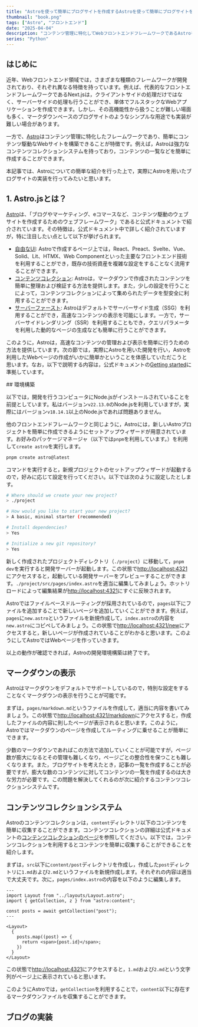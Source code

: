 ```yaml
---
title: "Astroを使って簡単にブログサイトを作成するAstroを使って簡単にブログサイトを作成するAstroを使って簡単にブログサイトを作成する"
thumbnail: "book.png"
tags: ["Astro", "フロントエンド"]
date: "2025-04-04"
description: "コンテンツ管理に特化してWebフロントエンドフレームワークであるAstroを紹介して，実際にAstroを利用したブログサイトの作成方法について説明します。"
series: "Python"
---
```


## はじめに

近年、Webフロントエンド領域では，さまざまな種類のフレームワークが開発されており、それぞれ異なる特徴を持っています。例えば、代表的なフロントエンドフレームワークであるNext.jsは，クライアントサイドの処理だけではなく、サーバーサイドの処理も行うことができ、単体でフルスタックなWebアプリケーションを作成できます。しかし、その高機能性から扱うことが難しい場面も多く、マークダウンベースのブログサイトのようなシンプルな用途でも実装が難しい場合があります。

一方で、[Astro](https://astro.build/)はコンテンツ管理に特化したフレームワークであり、簡単にコンテンツ駆動なWebサイトを構築できることが特徴です。例えば，Astroは強力なコンテンツコレクションシステムを持っており，コンテンツの一覧などを簡単に作成することができます。

本記事では、Astroについての簡単な紹介を行った上で，実際にAstroを用いたブログサイトの実装を行ってみたいと思います。

## 1. Astro.jsとは？

[Astro](https://astro.build/)は、「ブログやマーケティング、eコマースなど、コンテンツ駆動のウェブサイトを作成するためのウェブフレームワーク」であると公式ドキュメントで紹介されています。その特徴は，公式ドキュメント中で詳しく紹介されていますが，特に注目したい点として以下が挙げられます。

- [自由なUI](https://docs.astro.build/en/guides/framework-components/): Astroで作成するページ上では，React、Preact、Svelte、Vue、Solid、Lit、HTMX、Web Componentといった主要なフロントエンド技術を利用することができ，既存の技術資産を複雑な設定をすることなく流用することができます。
- [コンテンツコレクション](https://docs.astro.build/en/guides/content-collections/): Astroは，マークダウンで作成されたコンテンツを簡単に整理および検証する方法を提供します。また，少しの設定を行うことによって，コンテンツコレクションによって集められたデータを型安全に利用することができます。
- [サーバーファースト](https://docs.astro.build/ja/guides/on-demand-rendering/): Astroはデフォルトでサーバーサイド生成（SSG）を利用することができ，高速なコンテンツの表示を可能にします。一方で，サーバーサイドレンダリング（SSR）を利用することもでき，クエリパラメータを利用した動的なページの生成なども簡単に行うことができます。

このように，Astroは，高速なコンテンツの管理および表示を簡単に行うための方法を提供しています。次の節では，実際にAstroを用いた開発を行い，Astroを利用したWebページの作成がいかに簡単かということを体感していただこうと思います。なお，以下で説明する内容は，公式ドキュメントの[Getting started](https://docs.astro.build/en/getting-started/)に準拠しています。

## 環境構築

以下では，開発を行うコンピュータにNode.jsがインストールされていることを前提としています。私はバージョン`v22.13.0`のNode.jsを利用していますが，実際にはバージョン`v18.14.1`以上のNode.jsであれば問題ありません。

他のフロントエンドフレームワークと同じように，Astroには，新しいAstroプロジェクトを簡単に作成できるようにセットアップウィザードが用意されています。お好みのパッケージマネージャ（以下では`pnpm`を利用しています。）を利用して`create astro`を実行します。

```sh
pnpm create astro@latest
```

コマンドを実行すると，新規プロジェクトのセットアップウィザードが起動するので，好みに応じて設定を行ってください。以下では次のように設定したとします。

```sh
# Where should we create your new project?
> ./project

# How would you like to start your new project?
> A basic, minimal starter (recommended)

# Install dependencies?
> Yes

# Initialize a new git repository?
> Yes
```

新しく作成されたプロジェクトディレクトリ（`./project`）に移動して，`pnpm dev`を実行すると開発サーバーが起動します。この状態で[http://localhost:4321](http://localhost:4321/)にアクセスすると，起動している開発サーバーをプレビューすることができます。`./project/src/pages/index.astro`を適当に編集してみましょう。ホットリロードによって編集結果が[http://localhost:4321](http://localhost:4321/)にすぐに反映されます。

Astroではファイルベースドルーティングが採用されているので，`pages`以下にファイルを追加することで新しいページを追加していくことができます。例えば，`pages`に`new.astro`というファイルを新規作成して，`index.astro`の内容を`new.astro`にコピペしてみましょう。この状態で[http://localhost:4321/new](http://localhost:4321/new)にアクセスすると，新しいページが作成されていることがわかると思います。このようにしてAstroではWebページを作っていきます。

以上の動作が確認できれば，Astroの開発環境構築は終了です。

## マークダウンの表示

Astroはマークダウンをデフォルトでサポートしているので，特別な設定をすることなくマークダウンの表示を行うことが可能です。

まずは，`pages/markdown.md`というファイルを作成して，適当に内容を書いてみましょう。この状態で[http://localhost:4321/markdown](http://localhost:4321/markdown)にアクセスすると，作成したファイルの内容に則したページが表示されると思います。このように，Astroではマークダウンのページを作成してルーティングに乗せることが簡単にできます。

少数のマークダウンであればこの方法で追加していくことが可能ですが，ページ数が膨大になるとその管理も難しくなり，ページごとの整合性を保つことも難しくなります。また，ブログサイトを考えたとき，記事の一覧を作成することが必要ですが，膨大な数のコンテンツに対してコンテンツの一覧を作成するのは大きな労力が必要です。この問題を解決してくれるのが次に紹介するコンテンツコレクションシステムです。

## コンテンツコレクションシステム

Astroのコンテンツコレクションは，`content`ディレクトリ以下のコンテンツを簡単に収集することができます。コンテンツコレクションの詳細は公式ドキュメントの[コンテンツコレクションのページ](https://docs.astro.build/en/guides/content-collections/)を参照してください。以下では，コンテンツコレクションを利用するとコンテンツを簡単に収集することができることを紹介します。

まずは，`src`以下に`content/post`ディレクトリを作成し，作成した`post`ディレクトリに`1.md`および`2.md`というファイルを新規作成します。それぞれの内容は適当で大丈夫です。次に，`pages/index.astro`の内容を以下のように編集します。

```astro
---
import Layout from "../layouts/Layout.astro";
import { getCollection, z } from "astro:content";

const posts = await getCollection("post");
---

<Layout>
  {
    posts.map((post) => {
      return <span>{post.id}</span>;
    })
  }
</Layout>
```

この状態で[http://localhost:4321](http://localhost:4321)にアクセスすると，`1.md`および`2.md`という文字列がページ上に表示されていると思います。

このようにAstroでは，`getCollection`を利用することで，`content`以下に存在するマークダウンファイルを収集することができます。

## ブログの実装
